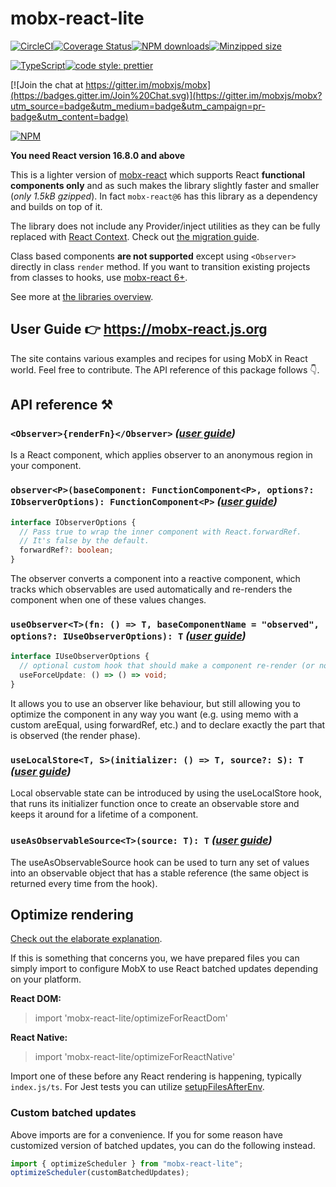 # mobx-react-lite

[![CircleCI](https://circleci.com/gh/mobxjs/mobx-react-lite.svg?style=svg)](https://circleci.com/gh/mobxjs/mobx-react-lite)[![Coverage Status](https://coveralls.io/repos/github/mobxjs/mobx-react-lite/badge.svg)](https://coveralls.io/github/mobxjs/mobx-react-lite)[![NPM downloads](https://img.shields.io/npm/dm/mobx-react-lite.svg?style=flat)](https://npmjs.com/package/mobx-react-lite)[![Minzipped size](https://img.shields.io/bundlephobia/minzip/mobx-react-lite.svg)](https://bundlephobia.com/result?p=mobx-react-lite)

[![TypeScript](https://badges.frapsoft.com/typescript/code/typescript.svg?v=101)](https://github.com/ellerbrock/typescript-badges/)[![code style: prettier](https://img.shields.io/badge/code_style-prettier-ff69b4.svg)](https://github.com/prettier/prettier)

[![Join the chat at https://gitter.im/mobxjs/mobx](https://badges.gitter.im/Join%20Chat.svg)](https://gitter.im/mobxjs/mobx?utm_source=badge&utm_medium=badge&utm_campaign=pr-badge&utm_content=badge)

[![NPM](https://nodei.co/npm/mobx-react-lite.png)](https://www.npmjs.com/package/mobx-react-lite)

**You need React version 16.8.0 and above**

This is a lighter version of [mobx-react](https://github.com/mobxjs/mobx-react) which supports React **functional components only** and as such makes the library slightly faster and smaller (_only 1.5kB gzipped_). In fact `mobx-react@6` has this library as a dependency and builds on top of it.

The library does not include any Provider/inject utilities as they can be fully replaced with [React Context](https://mobx-react.js.org/recipes-context). Check out [the migration guide](https://mobx-react.js.org/recipes-migration).

Class based components **are not supported** except using `<Observer>` directly in class `render` method. If you want to transition existing projects from classes to hooks, use [mobx-react 6+](https://github.com/mobxjs/mobx-react).

See more at [the libraries overview](https://mobx-react.js.org/libraries).

## User Guide 👉 https://mobx-react.js.org

The site contains various examples and recipes for using MobX in React world. Feel free to contribute. The API reference of this package follows 👇.

## API reference ⚒

### **`<Observer>{renderFn}</Observer>`** _([user guide](https://mobx-react.js.org/observer-component))_

Is a React component, which applies observer to an anonymous region in your component.

### **`observer<P>(baseComponent: FunctionComponent<P>, options?: IObserverOptions): FunctionComponent<P>`** _([user guide](https://mobx-react.js.org/observer-hoc))_

```ts
interface IObserverOptions {
  // Pass true to wrap the inner component with React.forwardRef.
  // It's false by the default.
  forwardRef?: boolean;
}
```

The observer converts a component into a reactive component, which tracks which observables are used automatically and re-renders the component when one of these values changes.

### **`useObserver<T>(fn: () => T, baseComponentName = "observed", options?: IUseObserverOptions): T`** _([user guide](https://mobx-react.js.org/observer-hook))_

```ts
interface IUseObserverOptions {
  // optional custom hook that should make a component re-render (or not) upon changes
  useForceUpdate: () => () => void;
}
```

It allows you to use an observer like behaviour, but still allowing you to optimize the component in any way you want (e.g. using memo with a custom areEqual, using forwardRef, etc.) and to declare exactly the part that is observed (the render phase).

### **`useLocalStore<T, S>(initializer: () => T, source?: S): T`** _([user guide](https://mobx-react.js.org/state-local))_

Local observable state can be introduced by using the useLocalStore hook, that runs its initializer function once to create an observable store and keeps it around for a lifetime of a component.

### **`useAsObservableSource<T>(source: T): T`** _([user guide](https://mobx-react.js.org/state-outsourcing))_

The useAsObservableSource hook can be used to turn any set of values into an observable object that has a stable reference (the same object is returned every time from the hook).

## Optimize rendering

[Check out the elaborate explanation](https://github.com/mobxjs/mobx-react-lite/issues/153#issuecomment-490511464).

If this is something that concerns you, we have prepared files you can simply import to configure MobX to use React batched updates depending on your platform.

**React DOM:**

> import 'mobx-react-lite/optimizeForReactDom'

**React Native:**

> import 'mobx-react-lite/optimizeForReactNative'

Import one of these before any React rendering is happening, typically `index.js/ts`. For Jest tests you can utilize [setupFilesAfterEnv](https://jestjs.io/docs/en/configuration#setupfilesafterenv-array).

### Custom batched updates

Above imports are for a convenience. If you for some reason have customized version of batched updates, you can do the following instead.

```js
import { optimizeScheduler } from "mobx-react-lite";
optimizeScheduler(customBatchedUpdates);
```

